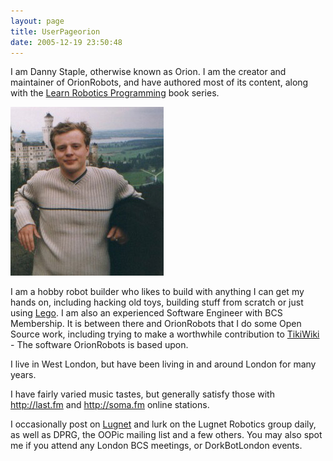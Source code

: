 ```yaml
---
layout: page
title: UserPageorion
date: 2005-12-19 23:50:48
---
```

I am Danny Staple, otherwise known as Orion.
I am the creator and maintainer of OrionRobots, and have authored most of its content, along with the [Learn Robotics Programming](https://amzn.to/3TmCJrN) book series.

![Danny Staple](galleries/gallery-6-orions-images/326-danny.jpg)

I am a hobby robot builder who likes to build with anything I can get my hands on, including hacking old toys, building stuff from scratch or just using [Lego](/wiki/lego.html "The best known construction toy"). I am also an experienced Software Engineer with BCS Membership. It is between there and OrionRobots that I do some Open Source work, including trying to make a worthwhile contribution to [TikiWiki](http://www.tikiwiki.org) - The software OrionRobots is based upon.

I live in West London, but have been living in and around London for many years.

I have fairly varied music tastes, but generally satisfy those with <http://last.fm> and <http://soma.fm> online stations.

I occasionally post on [Lugnet](/wiki/lugnet "Lego Users Group Network") and lurk on the Lugnet Robotics group daily, as well as DPRG, the OOPic mailing list and a few others. You may also spot me if you attend any London BCS meetings, or DorkBotLondon events.
